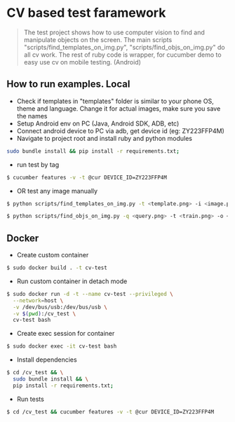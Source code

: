 # CV based test faramework

> The test project shows how to use computer vision to find
> and manipulate objects on the screen. The main scripts
> "scripts/find_templates_on_img.py", "scripts/find_objs_on_img.py"
> do all cv work. The rest of ruby code is wrapper,
> for cucumber demo to easy use cv on mobile testing. (Android)

## How to run examples. Local 

- Check if templates in "templates" folder is similar to your phone OS, theme and language. Change it for actual images, make sure you save the names
- Setup Android env on PC (Java, Android SDK, ADB, etc)
- Connect android device to PC via adb, get device id (eg: ZY223FFP4M)
- Navigate to project root and install ruby and python modules
```sh
sudo bundle install && pip install -r requirements.txt;
```

- run test by tag
```sh
$ cucumber features -v -t @cur DEVICE_ID=ZY223FFP4M
```

- OR test any image manually
```sh
$ python scripts/find_templates_on_img.py -t <template.png> -i <image.png> -o <result.png>
```
```sh
$ python scripts/find_objs_on_img.py -q <query.png> -t <train.png> -o <result.png>
```

## Docker

- Create custom container
```sh
$ sudo docker build . -t cv-test
```

- Run custom container in detach mode
```sh
$ sudo docker run -d -t --name cv-test --privileged \
  --network=host \
  -v /dev/bus/usb:/dev/bus/usb \
  -v $(pwd):/cv_test \
  cv-test bash
```

- Create exec session for container
```sh
$ sudo docker exec -it cv-test bash
```

- Install dependencies
```sh
$ cd /cv_test && \
  sudo bundle install && \
  pip install -r requirements.txt;
```

- Run tests
```sh
$ cd /cv_test && cucumber features -v -t @cur DEVICE_ID=ZY223FFP4M
```
